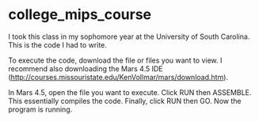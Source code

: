 # college_mips_course

I took this class in my sophomore year at the University of South Carolina. This is the code I had to write.

To execute the code, download the file or files you want to view. 
I recommend also downloading the Mars 4.5 IDE (http://courses.missouristate.edu/KenVollmar/mars/download.htm).

In Mars 4.5, open the file you want to execute. Click RUN then ASSEMBLE. This essentially compiles the code. Finally, click RUN then GO. Now the program is running.
